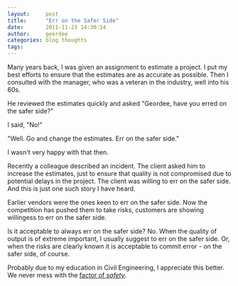 ```yaml
---
layout:     post
title:      "Err on the Safer Side"
date:       2011-11-23 14:30:14
author:     geordee
categories: blog thoughts
tags:       
---
```


Many years back, I was given an assignment to estimate a project. I put my best efforts to ensure that the estimates are as accurate as possible. Then I consulted with the manager, who was a veteran in the industry, well into his 60s.

He reviewed the estimates quickly and asked "Geordee, have you erred on the safer side?"

I said, "No!"

"Well. Go and change the estimates. Err on the safer side."

I wasn't very happy with that then.

Recently a colleague described an incident. The client asked him to increase the estimates, just to ensure that quality is not compromised due to potential delays in the project. The client was willing to err on the safer side. And this is just one such story I have heard.

Earlier vendors were the ones keen to err on the safer side. Now the competition has pushed them to take risks, customers are showing willingess to err on the safer side.

Is it acceptable to always err on the safer side? No. When the quality of output is of extreme important, I usually suggest to err on the safer side. Or, when the risks are clearly known it is acceptable to commit error - on the safer side, of course.

Probably due to my education in Civil Engineering, I appreciate this better. We never mess with the [factor of _safety_](http://en.wikipedia.org/wiki/Factor_of_safety "Factor of Safety").
